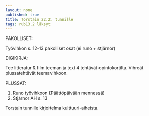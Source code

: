 ```yaml
---
layout: none
published: true
title: Torstain 22.2. tunnille
tags: rub13.2 läksyt
---
```

PAKOLLISET:

Työvihkon s. 12-13 pakolliset osat (ei runo + stjärnor)

DIGIKIRJA:

Tee litteratur & film teeman ja text 4 tehtävät opintokortilta. Vihreät plussatehtävät teemavihkoon.

PLUSSAT:

1. Runo työvihkoon (Päättöpäivään mennessä)
2. Stjärnor AH s. 13

Torstain tunnille kirjoitelma kulttuuri-aiheista.
